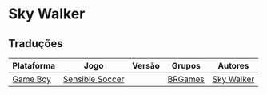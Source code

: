 # Sky Walker

## Traduções

| Plataforma | Jogo | Versão | Grupos | Autores |
| ----------- | ----------- | ----------- | ----------- | ----------- |
| [Game Boy](../../traducoes/game-boy/) | [Sensible Soccer](../../traducoes/game-boy/sensible-soccer_sky-walker/) |  | [BRGames](../../grupos/brgames/) | [Sky Walker](../../autores/sky-walker/) |